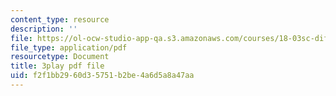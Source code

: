 ```yaml
---
content_type: resource
description: ''
file: https://ol-ocw-studio-app-qa.s3.amazonaws.com/courses/18-03sc-differential-equations-fall-2011/f2f1bb2960d35751b2be4a6d5a8a47aa_xWa5_OXI6VM.pdf
file_type: application/pdf
resourcetype: Document
title: 3play pdf file
uid: f2f1bb29-60d3-5751-b2be-4a6d5a8a47aa
---
```


